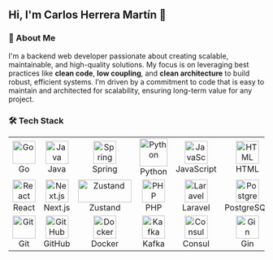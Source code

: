 ## Hi, I'm Carlos Herrera Martín 👋

<!--
**cherreraDev/cherreraDev** is a ✨ _special_ ✨ repository because its `README.md` (this file) appears on your GitHub profile.

Here are some ideas to get you started:

- 🔭 I’m currently working on ...
- 🌱 I’m currently learning ...
- 👯 I’m looking to collaborate on ...
- 🤔 I’m looking for help with ...
- 💬 Ask me about ...
- 📫 How to reach me: ...
- 😄 Pronouns: ...
- ⚡ Fun fact: ...
-->
### 👋 About Me

I'm a backend web developer passionate about creating scalable, maintainable, and high-quality solutions. My focus is on leveraging best practices like **clean code**, **low coupling**, and **clean architecture** to build robust, efficient systems. I’m driven by a commitment to code that is easy to maintain and architected for scalability, ensuring long-term value for any project.


### 🛠 Tech Stack

<table align="center">
  <tr>
    <td align="center" width="90">
      <img src="https://skillicons.dev/icons?i=go" width="45" height="45" alt="Go" />
      <br>Go
    </td>
    <td align="center" width="90">
      <img src="https://skillicons.dev/icons?i=java" width="45" height="45" alt="Java" />
      <br>Java
    </td>
    <td align="center" width="90">
      <img src="https://skillicons.dev/icons?i=spring" width="45" height="45" alt="Spring" />
      <br>Spring
    </td>
    <td align="center" width="90">
      <img src="https://techstack-generator.vercel.app/python-icon.svg" width="55" height="55" alt="Python" />
      <br>Python
    </td>
    <td align="center" width="90">
      <img src="https://skillicons.dev/icons?i=js" width="45" height="45" alt="JavaScript" />
      <br>JavaScript
    </td>
    <td align="center" width="90">
      <img src="https://skillicons.dev/icons?i=html" width="45" height="45" alt="HTML" />
      <br>HTML
    </td>
    <td align="center" width="90">
      <img src="https://skillicons.dev/icons?i=css" width="45" height="45" alt="CSS" />
      <br>CSS
    </td>
  </tr>
  <tr>
    <td align="center" width="90">
      <img src="https://skillicons.dev/icons?i=react" width="45" height="45" alt="React" />
      <br>React
    </td>
    <td align="center" width="90">
      <img src="https://skillicons.dev/icons?i=nextjs" width="45" height="45" alt="Next.js" />
      <br>Next.js
    </td>
    <td align="center" width="90">
      <img src="https://miro.medium.com/v2/resize:fit:800/1*fKV3_Y4usDYZKPsNp1yCvA.png" width="105" height="45" alt="Zustand" />
      <br>Zustand
    </td>
    <td align="center" width="90">
      <img src="https://techstack-generator.vercel.app/php-icon.svg" width="45" height="45" alt="PHP" />
      <br>PHP
    </td>
    <td align="center" width="90">
      <img src="https://skillicons.dev/icons?i=laravel" width="45" height="45" alt="Laravel" />
      <br>Laravel
    </td>
    <td align="center" width="90">
      <img src="https://skillicons.dev/icons?i=postgres" width="45" height="45" alt="PostgreSQL" />
      <br>PostgreSQL
    </td>
    <td align="center" width="90">
      <img src="https://skillicons.dev/icons?i=mysql" width="45" height="45" alt="MySQL" />
      <br>MySQL
    </td>
    <td align="center" width="90">
      <img src="https://techstack-generator.vercel.app/oracle-icon.svg" width="45" height="45" alt="Oracle" />
      <br>Oracle
    </td>
  </tr>
  <tr>
    <td align="center" width="90">
      <img src="https://skillicons.dev/icons?i=git" width="45" height="45" alt="Git" />
      <br>Git
    </td>
    <td align="center" width="90">
      <img src="https://skillicons.dev/icons?i=github" width="45" height="45" alt="GitHub" />
      <br>GitHub
    </td>
    <td align="center" width="90">
      <img src="https://skillicons.dev/icons?i=docker" width="45" height="45" alt="Docker" />
      <br>Docker
    </td>
    <td align="center" width="90">
      <img src="https://skillicons.dev/icons?i=kafka" width="45" height="45" alt="Kafka" />
      <br>Kafka
    </td>
    <td align="center" width="90">
      <img src="https://techstack-generator.vercel.app/consul-icon.svg" width="45" height="45" alt="Consul" />
      <br>Consul
    </td>
    <td align="center" width="90">
      <img src="https://skillicons.dev/icons?i=gin" width="45" height="45" alt="Gin" />
      <br>Gin
    </td>
  </tr>
</table>





